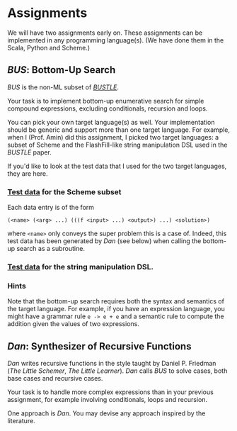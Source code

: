 # Assignments

We will have two assignments early on.
These assignments can be implemented in any programming language(s).
(We have done them in the Scala, Python and Scheme.)

## _BUS_: Bottom-Up Search

_BUS_ is the non-ML subset of [_BUSTLE_](https://arxiv.org/abs/2007.14381).

Your task is to implement bottom-up enumerative search for simple compound expressions, excluding conditionals, recursion and loops.

You can pick your own target language(s) as well.
Your implementation should be generic and support more than one target language.
For example, when I (Prof. Amin) did this assignment, I picked two target languages: a subset of Scheme and the FlashFill-like string manipulation DSL used in the _BUSTLE_ paper.

If you'd like to look at the test data that I used for the two target languages, they are here.

### [Test data](data/bottomup.scm) for the Scheme subset

Each data entry is of the form

```(<name> (<arg> ...) (((f <input> ...) <output>) ...) <solution>)```

where `<name>` only conveys the super problem this is a case of.
Indeed, this test data has been generated by _Dan_ (see below) when calling the bottom-up search as a subroutine.

### [Test data](data/bottomup.txt) for the string manipulation DSL.

### Hints

Note that the bottom-up search requires both the syntax and semantics of the target language.
For example, if you have an expression language, you might have a grammar rule `e -> e + e` and a semantic rule to compute the addition given the values of two expressions.

## _Dan_: Synthesizer of Recursive Functions

_Dan_ writes recursive functions in the style taught by Daniel P. Friedman (_The Little Schemer_, _The Little Learner_).
_Dan_ calls _BUS_ to solve cases, both base cases and recursive cases.

Your task is to handle more complex expressions than in your previous assignment, for example involving conditionals, loops and recursion.

One approach is _Dan_. You may devise any approach inspired by the literature.

